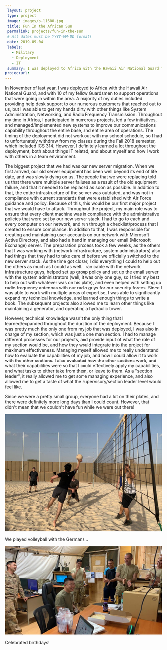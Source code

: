 ```yaml
---
 layout: project
 type: project
 image: images/s-l1600.jpg
 title: Fun In the African Sun
 permalink: projects/fun-in-the-sun
 # All dates must be YYYY-MM-DD format!
 date: 2019-09-04
 labels:
   - Military
   - Deployment
   - IT
 summary: I was deployed to Africa with the Hawaii Air National Guard from November of last year. 
projecturl: 
---
```


In November of last year, I was deployed to Africa with the Hawaii Air National Guard, and with 10 of my fellow Guardsmen to support operations that were going in within the area. A majority of my duties included providing help desk support to our numerous customers that reached out to us, but I was able to get my hands dirty with other things like System Administration, Networking, and Radio Frequency Transmission. Throughout my time in Africa, I participated in numerous projects, led a few initiatives, and managed/implemented new systems to improve our communications capability throughout the entire base, and entire area of operations. The timing of the deployment did not work out with my school schedule, so I had to unfortunately withdraw from my classes during the Fall 2018 semester, which included ICS 314. However, I definitely learned a lot throughout the deployment, both about things IT related, and about myself and how I work with others in a team environment. 

The biggest project that we had was our new server migration. When we first arrived, our old server equipment has been well beyond its end of life date, and was slowly dying on us. The people that we were replacing told us that there were multiple server failures as a result of the old equipment failure, and that it needed to be replaced as soon as possible. In addition to that, the entire infrastructure of the server was outdated, and was not in compliance with current standards that were established with Air Force guidance and policy. Because of this, this would be our first major project that we would have to attack. Throughout the project, my main role was to ensure that every client machine was in compliance with the administrative policies that were set by our new server stack. I had to go to each and every computer on our network, and run through a checklist/process that I created to ensure compliance. In addition to that, I was responsible for creating and maintaining user accounts on our network with Microsoft Active Directory, and also had a hand in managing our email (Microsoft Exchange) server. The preparation process took a few weeks, as the others that I was working with (network infrastructure, system administrators) also had things that they had to take care of before we officially switched to the new server stack. As the time got closer, I did everything I could to help out the others as much as I could as well. I ran cable with the network infrastructure guys, helped set up group policy and set up the email server with the system administrators (well, it was only one guy, so I tried my best to help out with whatever was on his plate), and even helped with setting up radio frequency antennas with our radio guys for our security forces. Since I was able to work with multiple areas of expertise, I was able to significantly expand my technical knowledge, and learned enough things to write a book. The subsequent projects also allowed me to learn other things like maintaining a generator, and operating a hydraulic tower.

However, technical knowledge wasn't the only thing that I learned/expanded throughout the duration of the deployment. Because I was pretty much the only one from my job that was deployed, I was also in charge of my section, which was just a one man section. I had to manage different processes for our projects, and provide input of what the role of my section would be, and how they would integrate into the project for maximum effectiveness. Managing myself allowed me to really understand how to evaluate the capabilities of my job, and how I could allow it to work with the other sections. I also evaluated how the other sections work, and what their capabilities were so that I could effectively apply my capabilities, and what tasks to either take from them, or leave to them. As a "section leader", it really allowed me to get some managing experience, and also allowed me to get a taste of what the supervisory/section leader level would feel like. 

Since we were a pretty small group, everyone had a lot on their plates, and there were definitely more long days than I could count. However, that didn't mean that we couldn't have fun while we were out there!

<img class="ui centered big middle rounded image" src="../images/having_a_ball.jpeg">

We played volleyball with the Germans...

<img class="ui centered big middle floated rounded image" src="../images/tylers_birthday.jpeg">

Celebrated birthdays!